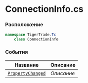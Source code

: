 
# ConnectionInfo.cs
### Расположение
```csharp
namespace TigerTrade.Tc  
    class ConnectionInfo
```

### События
| Название | Описание |
| --- | --- |
| [`PropertyChanged`](./События/PropertyChanged.md) | *Описание* |
